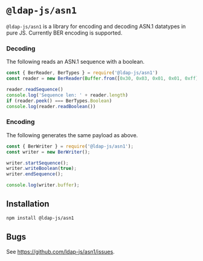 # `@ldap-js/asn1`

`@ldap-js/asn1` is a library for encoding and decoding ASN.1 datatypes in pure
JS. Currently BER encoding is supported.

### Decoding

The following reads an ASN.1 sequence with a boolean.

```js
const { BerReader, BerTypes } = require('@ldap-js/asn1')
const reader = new BerReader(Buffer.from([0x30, 0x03, 0x01, 0x01, 0xff]))

reader.readSequence()
console.log('Sequence len: ' + reader.length)
if (reader.peek() === BerTypes.Boolean)
console.log(reader.readBoolean())
```

### Encoding

The following generates the same payload as above.

```js
const { BerWriter } = require('@ldap-js/asn1');
const writer = new BerWriter();

writer.startSequence();
writer.writeBoolean(true);
writer.endSequence();

console.log(writer.buffer);
```

## Installation

```sh
npm install @ldap-js/asn1
```

## Bugs

See <https://github.com/ldap-js/asn1/issues>.
